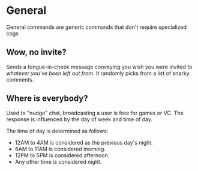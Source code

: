 # General
General commands are generic commands that don't require specialized cogs

## Wow, no invite?
Sends a tongue-in-cheek message conveying you wish you were invited to *whatever you've been left out from*. It randomly picks from a list of snarky comments.

## Where is everybody?
Used to "nudge" chat, broadcasting a user is free for games or VC. The response is influenced by the day of week and time of day.

The time of day is determined as follows:
- 12AM to 4AM is considered as the previous day's night.
- 6AM to 11AM is considered morning.
- 12PM to 5PM is considered afternoon.
- Any other time is considered night.